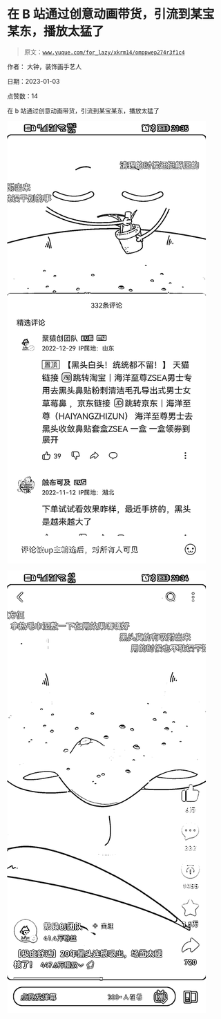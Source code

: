 # 在 B 站通过创意动画带货，引流到某宝某东，播放太猛了

> 原文：[`www.yuque.com/for_lazy/xkrm14/omppwep274r3f1c4`](https://www.yuque.com/for_lazy/xkrm14/omppwep274r3f1c4)



作者： 大钟，装饰画手艺人 

日期：2023-01-03 

点赞数：14 

在 b 站通过创意动画带货，引流到某宝某东，播放太猛了 

![](img/3ddf50de6a19c96cc4b673a5db84a0e8.png) 

![](img/a42947558e1b057fd1421c7c776c3b97.png) 

